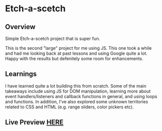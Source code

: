 # Etch-a-scetch

## Overview 
Simple Etch-a-scetch project that is super fun.

This is the second "large" project for me using JS. This one took a while and had me looking back at past lessons and using Google quite a lot. Happy with the results but defenitely some room for enhancements.

## Learnings
I have learned quite a lot building this from scratch. Some of the main takeaways include using JS for DOM manipulation, learning more about event handlers/listeners and callback functions in general, and using loops and functions. In addition, I've also explored some unknown territories related to CSS and HTML (e.g. range sliders, color pickers etc). 

## Live Preview [HERE](https://blancpain.github.io/etch-a-scetch/)
